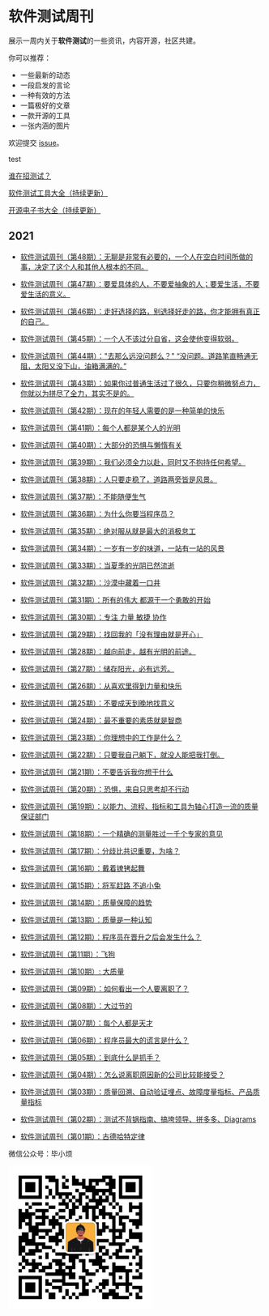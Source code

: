 # 软件测试周刊
展示一周内关于**软件测试**的一些资讯，内容开源，社区共建。

你可以推荐：

- 一些最新的动态
- 一段启发的言论
- 一种有效的方法
- 一篇极好的文章
- 一款开源的工具
- 一张内涵的图片

欢迎提交 [issue](https://github.com/bxiaopeng/SoftwareTestingWeekly/issues)。

test

[谁在招测试？](https://www.yuque.com/bxiaofan/testingweekly/lohoi5)

[软件测试工具大全（持续更新）](https://www.yuque.com/bxiaofan/testingweekly/nuf0y0)

[开源电子书大全（持续更新）](https://www.yuque.com/bxiaofan/testingweekly/uyhfwo)

## 2021

- [软件测试周刊（第48期）：无聊是非常有必要的，一个人在空白时间所做的事，决定了这个人和其他人根本的不同。](https://www.yuque.com/bxiaofan/testingweekly/fk1ufg)

- [软件测试周刊（第47期）：要爱具体的人，不要爱抽象的人；要爱生活，不要爱生活的意义。](https://www.yuque.com/bxiaofan/testingweekly/cfpln8)

- [软件测试周刊（第46期）：走好选择的路，别选择好走的路，你才能拥有真正的自己。](https://www.yuque.com/bxiaofan/testingweekly/hena95)

- [软件测试周刊（第45期）：一个人不该过分自省，这会使他变得软弱。](https://www.yuque.com/bxiaofan/testingweekly/wt63m9)

- [软件测试周刊（第44期）："去那么远没问题么？" “没问题。道路笔直畅通无阻，太阳又没下山，油箱满满的。”](https://www.yuque.com/bxiaofan/testingweekly/ad5ee3)

- [软件测试周刊（第43期）：如果你过普通生活过了很久，只要你稍微努点力，你就以为拼尽了全力，其实不是的。](https://www.yuque.com/bxiaofan/testingweekly/wu4l3c)

- [软件测试周刊（第42期）：现在的年轻人需要的是一种简单的快乐 ](https://www.yuque.com/bxiaofan/testingweekly/vhkwaa)

- [软件测试周刊（第41期）：每个人都是某个人的光明](https://www.yuque.com/bxiaofan/testingweekly/enz4x9)

- [软件测试周刊（第40期）：大部分的恐惧与懒惰有关](https://www.yuque.com/bxiaofan/testingweekly/ssg19y)

- [软件测试周刊（第39期）：我们必须全力以赴，同时又不抱持任何希望。](https://www.yuque.com/bxiaofan/testingweekly/bdoq81)

- [软件测试周刊（第38期）：人只要走稳了，道路两旁皆是风景。](https://www.yuque.com/bxiaofan/testingweekly/chu5e8)

- [软件测试周刊（第37期）：不能随便生气](https://www.yuque.com/bxiaofan/testingweekly/xuwoet)

- [软件测试周刊（第36期）：为什么你要当程序员？](https://www.yuque.com/bxiaofan/testingweekly/zakcbe)

- [软件测试周刊（第35期）：绝对服从就是最大的消极怠工](https://www.yuque.com/bxiaofan/testingweekly/gckqpz)

- [软件测试周刊（第34期）：一岁有一岁的味道，一站有一站的风景](https://www.yuque.com/bxiaofan/testingweekly/ce2tns)

- [软件测试周刊（第33期）：当夏季的光阴已然流逝](https://www.yuque.com/bxiaofan/testingweekly/zt79b0)

- [软件测试周刊（第32期）：沙漠中藏着一口井](https://www.yuque.com/bxiaofan/testingweekly/xlv60t)

- [软件测试周刊（第31期）：所有的伟大 都源于一个勇敢的开始](https://www.yuque.com/bxiaofan/testingweekly/yvr24e)

- [软件测试周刊（第30期）：专注 力量 敏捷 协作](https://www.yuque.com/bxiaofan/testingweekly/gbsgmz)

- [软件测试周刊（第29期）：找回我的「没有理由就是开心」](https://www.yuque.com/bxiaofan/testingweekly/qqy5c9)

- [软件测试周刊（第28期）：越向前走，越有光明的前途。](https://www.yuque.com/bxiaofan/testingweekly/htcbzl)

- [软件测试周刊（第27期）：储存阳光，必有远芳。](https://www.yuque.com/bxiaofan/testingweekly/xgq5lf)

- [软件测试周刊（第26期）：从喜欢里得到力量和快乐](https://www.yuque.com/bxiaofan/testingweekly/yonts3)

- [软件测试周刊（第25期）：不要成天到晚地找意义](https://www.yuque.com/bxiaofan/testingweekly/hlwcuu)

- [软件测试周刊（第24期）：最不重要的素质就是智商](https://www.yuque.com/bxiaofan/testingweekly/202124)

- [软件测试周刊（第23期）：你理想中的工作是什么？](https://www.yuque.com/bxiaofan/testingweekly/wznev3)

- [软件测试周刊（第22期）：只要我自己躺下，就没人能把我打倒。](https://www.yuque.com/bxiaofan/testingweekly/kflu88)

- [软件测试周刊（第21期）：不要告诉我你想干什么](https://www.yuque.com/bxiaofan/testingweekly/tg9as0)

- [软件测试周刊（第20期）：恐惧，来自只思考却不行动](https://www.yuque.com/bxiaofan/testingweekly/kxvdt8)

- [软件测试周刊（第19期）：以能力、流程、指标和工具为轴心打造一流的质量保证部门](https://www.yuque.com/bxiaofan/testingweekly/px6505)

- [软件测试周刊（第18期）：一个精确的测量胜过一千个专家的意见](https://www.yuque.com/bxiaofan/testingweekly/sw8zvl)

- [软件测试周刊（第17期）：分歧比共识重要，为啥？](https://www.yuque.com/bxiaofan/testingweekly/dzb78v)

- [软件测试周刊（第16期）：戴着镣铐起舞](https://www.yuque.com/bxiaofan/testingweekly/tnc9gv)

- [软件测试周刊（第15期）：将军赶路 不追小兔](https://www.yuque.com/bxiaofan/testingweekly/nqsxpn)

- [软件测试周刊（第14期）：质量保障的趋势](https://www.yuque.com/bxiaofan/testingweekly/wauwfh)

- [软件测试周刊（第13期）：质量是一种认知](https://www.yuque.com/bxiaofan/testingweekly/zb0ahg)

- [软件测试周刊（第12期）：程序员在晋升之后会发生什么？](https://www.yuque.com/bxiaofan/testingweekly/xtee09)

- [软件测试周刊（第11期）：飞狗](https://www.yuque.com/bxiaofan/testingweekly/mii2oe)

- [软件测试周刊（第10期）: 大质量](https://www.yuque.com/bxiaofan/testingweekly/ahtyoz)

- [软件测试周刊（第09期）：如何看出一个人要离职了？](https://www.yuque.com/bxiaofan/testingweekly/nhc3l2)

- [软件测试周刊（第08期）：大过节的](https://www.yuque.com/bxiaofan/testingweekly/cvec0q)

- [软件测试周刊（第07期）：每个人都是天才](https://www.yuque.com/bxiaofan/testingweekly/ubzocv)

- [软件测试周刊（第06期）：程序员最大的谎言是什么？](https://www.yuque.com/bxiaofan/testingweekly/dfakhc)

- [软件测试周刊（第05期）：到底什么是抓手？](https://www.yuque.com/bxiaofan/testingweekly/qv7uhe)

- [软件测试周刊（第04期）：怎么说离职原因新的公司比较能接受？](https://www.yuque.com/bxiaofan/testingweekly/xttppu)

- [软件测试周刊（第03期）：质量回溯、自动验证埋点、故障度量指标、产品质量指标](https://www.yuque.com/bxiaofan/testingweekly/ymrl0h)

- [软件测试周刊（第02期）：测试不背锅指南、搞垮领导、拼多多、Diagrams](https://www.yuque.com/bxiaofan/testingweekly/ewobh3)

- [软件测试周刊（第01期）：古德哈特定律](https://www.yuque.com/bxiaofan/testingweekly/dbor1s)



微信公众号：毕小烦

<img src="./imgs/gongzhonghao.jpg" style="zoom: 33%;" />